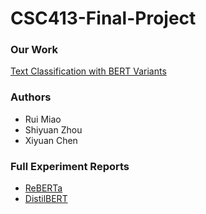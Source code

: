 # CSC413-Final-Project

### Our Work
[Text Classification with BERT Variants](paper.pdf)

### Authors
- Rui Miao
- Shiyuan Zhou
- Xiyuan Chen

### Full Experiment Reports
- [ReBERTa](https://wandb.ai/zhoueric0603/CSC413FinalProject)
- [DistilBERT](https://wandb.ai/garethcxy/CSC413FinalProject)
